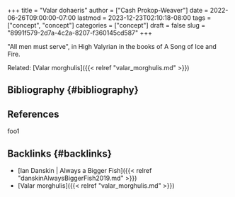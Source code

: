 +++
title = "Valar dohaeris"
author = ["Cash Prokop-Weaver"]
date = 2022-06-26T09:00:00-07:00
lastmod = 2023-12-23T02:10:18-08:00
tags = ["concept", "concept"]
categories = ["concept"]
draft = false
slug = "8991f579-2d7a-4c2a-8207-f360145cd587"
+++

"All men must serve", in High Valyrian in the books of A Song of Ice and Fire.

Related: [Valar morghulis]({{< relref "valar_morghulis.md" >}})


## Bibliography {#bibliography}

## References

<style>.csl-entry{text-indent: -1.5em; margin-left: 1.5em;}</style><div class="csl-bib-body">
</div>

foo1


## Backlinks {#backlinks}

-   [Ian Danskin | Always a Bigger Fish]({{< relref "danskinAlwaysBiggerFish2019.md" >}})
-   [Valar morghulis]({{< relref "valar_morghulis.md" >}})
